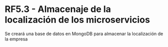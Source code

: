 # RF5.3 - Almacenaje de la localización de los microservicios


Se creará una base de datos en MongoDB para almacenar la localización de la empresa

